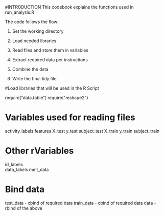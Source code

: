 #INTRODUCTION
This codebook explains the functions used in run_analysis.R

The code follows the flow:
1) Set the working directory

2) Load needed libraries

3) Read files and store them in variables

4) Extract required data per instructions

5) Combine the data

6) Write the final tidy file


#Load libraries that will be used in the R Script

require("data.table")
require("reshape2")

# Variables used for reading files
activity_labels 
features 
X_test 
y_test
subject_test
X_train
y_train
subject_train

# Other rVariables
id_labels   
data_labels
melt_data 

# Bind data
test_data - cbind of required data
train_data - cbind of required data
data - rbind of the above



